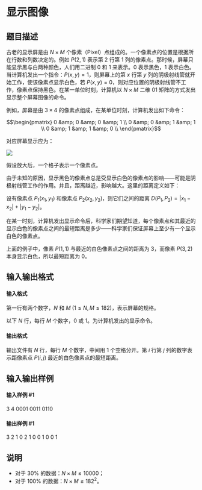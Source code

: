 
# 显示图像
## 题目描述
古老的显示屏是由 $N \times M$ 个像素（Pixel）点组成的。一个像素点的位置是根据所在行数和列数决定的。例如 $P(2,1)$ 表示第 $2$ 行第 $1$ 列的像素点。那时候，屏幕只能显示黑与白两种颜色，人们用二进制 $0$ 和 $1$ 来表示。$0$ 表示黑色，$1$ 表示白色。当计算机发出一个指令：$P(x,y)=1$，则屏幕上的第 $x$ 行第 $y$ 列的阴极射线管就开始工作，使该像素点显示白色，若 $P(x,y)=0$，则对应位置的阴极射线管不工作，像素点保持黑色。在某一单位时刻，计算机以 $N \times M$ 二维 $01$ 矩阵的方式发出显示整个屏幕图像的命令。

例如，屏幕是由 $3 \times 4$ 的像素点组成，在某单位时刻，计算机发出如下命令：

$$\begin{pmatrix}
0 &amp; 0 &amp; 0 &amp; 1 \\
0 &amp; 0 &amp; 1 &amp; 1 \\
0 &amp; 1 &amp; 1 &amp; 0 \\
\end{pmatrix}$$

对应屏幕显示应为：

![](https://cdn.luogu.com.cn/upload/image_hosting/cwg2di9s.png)

假设放大后，一个格子表示一个像素点。

由于未知的原因，显示黑色的像素点总是受显示白色的像素点的影响——可能是阴极射线管工作的作用。并且，距离越近，影响越大。这里的距离定义如下：

设有像素点 $P_1(x_1,y_1)$ 和像素点 $P_2(x_2,y_2)$，则它们之间的距离 $D(P_1,P_2)=|x_1-x_2|+|y_1-y_2|$。

在某一时刻，计算机发出显示命令后，科学家们期望知道，每个像素点和其最近的显示白色的像素点之间的最短距离是多少——科学家们保证屏幕上至少有一个显示白色的像素点。

上面的例子中，像素 $P(1,1)$ 与最近的白色像素点之间的距离为 $3$，而像素 $P(3,2)$ 本身显示白色，所以最短距离为 $0$。

## 输入输出格式
#### 输入格式

第一行有两个数字，$N$ 和 $M\ (1 \le N,M \le 182)$，表示屏幕的规格。

以下 $N$ 行，每行 $M$ 个数字，$0$ 或 $1$。为计算机发出的显示命令。
#### 输出格式

输出文件有 $N$ 行，每行 $M$ 个数字，中间用 $1$ 个空格分开。第 $i$ 行第 $j$ 列的数字表示距像素点 $P(i,j)$ 最近的白色像素点的最短距离。
## 输入输出样例
#### 输入样例 #1
3 4
0001
0011
0110

#### 输出样例 #1
3 2 1 0
2 1 0 0
1 0 0 1

## 说明
- 对于 $30\%$ 的数据：$N\times M \le 10000$；
- 对于 $100\%$ 的数据：$N\times M \le 182^2$。
